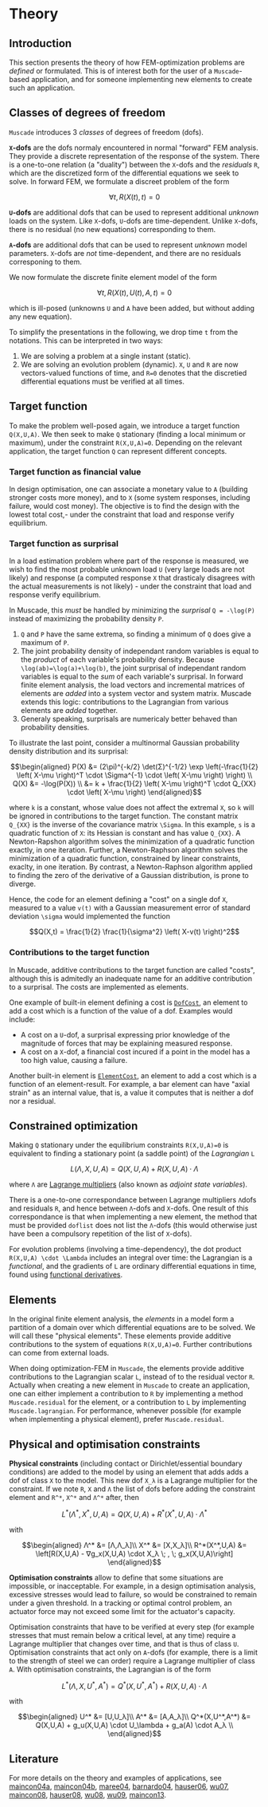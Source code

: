 # Theory

## Introduction

This section presents the theory of how FEM-optimization problems are *defined* or formulated.  This is of interest both for the user of a `Muscade`-based application, and for someone implementing new elements to create such an application.

## Classes of degrees of freedom

`Muscade` introduces 3 *classes* of degrees of freedom (dofs). 

**``X``-dofs** are the dofs normaly encountered in normal "forward" FEM analysis.  They provide a discrete representation of the response of the system. There is a one-to-one relation (a "duality") between the ``X``-dofs and the *residuals* ``R``, which are the discretized form of the differential equations we seek to solve. In forward FEM, we formulate a discreet problem of the form

```math
\forall t, R(X(t),t)=0
```

**``U``-dofs** are additional dofs that can be used to represent additional *unknown* loads on the system. Like ``X``-dofs, ``U``-dofs are time-dependent. Unlike ``X``-dofs, there is no residual (no new equations) corresponding to them.

**``A``-dofs** are additional dofs that can be used to represent *unknown* model parameters. ``X``-dofs are *not* time-dependent, and there are no residuals corresponing to them.

We now formulate the discrete finite element model of the form

```math
\forall t, R(X(t),U(t),A,t)=0
```

which is ill-posed (unknowns ``U`` and ``A`` have been added, but without adding any new equation).

To simplify the presentations in the following, we drop time ``t`` from the notations.  This can be interpreted in two ways:

1) We are solving a problem at a single instant (static). 
2) We are solving an evolution problem (dynamic).  ``X``, ``U`` and ``R`` are now vectors-valued functions of time, and ``R=0`` denotes that the discretied differential equations must be verified at all times. 

## Target function

To make the problem well-posed again, we introduce a target function ``Q(X,U,A)``.  We then seek to make ``Q`` stationary (finding a local minimum or maximum), under the constraint ``R(X,U,A)=0``. Depending on the relevant application, the target function ``Q`` can represent different concepts.

### Target function as financial value
In design optimisation, one can associate a monetary value to ``A`` (building stronger costs more money), and to ``X`` (some system responses, including failure, would cost money). The objective is to find the design with the lowest total cost,- under the constraint that load and response verify equilibrium.

### Target function as surprisal
In a load estimation problem where part of the response is measured, we wish to find the most probable unknown load ``U`` (very large loads are not likely) and response (a computed response ``X`` that drasticaly disagrees with the actual measurements is not likely) - under the constraint that load and response verify equilibrium.  

In Muscade, this *must* be handled by minimizing the *surprisal* ``Q = -\log(P)`` instead of maximizing the probability density ``P``. 

1) ``Q`` and ``P`` have the same extrema, so finding a minimum of ``Q`` does give a maximum of ``P``.  
2) The joint probability density of independant random variables is equal to the *product* of each variable's probability density. Because ``\log(ab)=\log(a)+\log(b)``, the joint surprisal of independant random variables is equal to the *sum* of each variable's surprisal. In forward finite element analysis, the load vectors and incremental matrices of elements are *added* into a system vector and system matrix.  Muscade extends this logic: contributions to the Lagrangian from various elements are *added* together.
3) Generaly speaking, surprisals are numericaly better behaved than probability densities.  
 
To illustrate the last point, consider a multinormal Gaussian probability density distribution and its surprisal:
   
```math
\begin{aligned}
P(X) &= (2\pi)^{-k/2} \det(Σ)^{-1/2} \exp \left(-\frac{1}{2} \left( X-\mu \right)^T \cdot \Sigma^{-1} \cdot \left( X-\mu \right) \right) \\
Q(X) &= -\log(P(X)) \\
     &= k + \frac{1}{2} \left( X-\mu \right)^T \cdot Q_{XX} \cdot \left( X-\mu \right)
\end{aligned}
```

where ``k`` is a constant, whose value does not affect the extremal ``X``, so ``k`` will be ignored in contributions to the target function. The constant matrix ``Q_{XX}`` is the inverse of the covariance matrix ``\Sigma``. In this example, ``s`` is a quadratic function of ``X``: its Hessian is constant and has value ``Q_{XX}``.  A Newton-Rapshon algorithm solves the minimization of a quadratic function exactly, in one iteration.  Further, a Newton-Raphson algorithm solves the minimization of a quadratic function, constrained by linear constraints, exaclty, in one iteration.  By contrast, a Newton-Raphson algorithm applied to finding the zero of the derivative of a Gaussian distribution, is prone to diverge.

Hence, the code for an element defining a "cost" on a single dof ``X``, measured to a value ``v(t)`` with a Gaussian measurement error of standard deviation ``\sigma`` would implemented the function 

```math
Q(X,t) = \frac{1}{2} \frac{1}{\sigma^2} \left( X-v(t) \right)^2
```

### Contributions to the target function

In Muscade, additive contributions to the target function are called "costs", although this is admitedly an inadequate name for an additive contribution to a surprisal. The costs are implemented as elements.  

One example of built-in element defining a cost is [`DofCost`](@ref), an element to add a cost which is a function of the value of a dof. Examples would include:

- A cost on a ``U``-dof, a surprisal expressing prior knowledge of the magnitude of forces that may be explaining measured response.
- A cost on a ``X``-dof, a financial cost incured if a point in the model has a too high value, causing a failure.

Another built-in element is [`ElementCost`](@ref), an element to add a cost which is a function of an element-result. For example, a bar element can have "axial strain" as an internal value, that is, a value it computes that is neither a dof nor a residual. 

## Constrained optimization

Making ``Q`` stationary under the equilibrium constraints ``R(X,U,A)=0`` is equivalent to finding a stationary point (a saddle point) of the *Lagrangian* ``L``

```math
L(\Lambda,X,U,A) = Q(X,U,A) + R(X,U,A) \cdot \Lambda
```

where ``Λ`` are [Lagrange multipliers](https://en.wikipedia.org/wiki/Lagrange_multiplier) (also known as *adjoint state variables*).  

There is a one-to-one correspondance between Lagrange multipliers ``Λ``dofs and residuals  ``R``, and hence between ``Λ``-dofs and ``X``-dofs.  One result of this correspondance is that when implementing a new element, the method that must be provided `doflist` does not list the ``Λ``-dofs (this would otherwise just have been a compulsory repetition of the list of ``X``-dofs). 

For evolution problems (involving a time-dependency), the dot product ``R(X,U,A) \cdot \Lambda`` includes an integral over time: the Lagrangian is a *functional*, and the gradients of ``L`` are ordinary differential equations in time, found using [functional derivatives](https://en.wikipedia.org/wiki/Functional_derivative).  

## Elements

In the original finite element analysis, the *elements* in a model form a partition of a domain over which differential equations are to be solved. We will call these "physical elements".  These elements provide additive contributions to the system of equations ``R(X,U,A)=0``. Further contributions can come from external loads.

When doing optimization-FEM in `Muscade`, the elements provide additive contributions to the Lagrangian scalar ``L``, instead of to the residual vector ``R``. Actually when creating a new element in `Muscade` to create an application, one can either implement a contribution to ``R`` by implementing a method `Muscade.residual` for the element, or a contribution to ``L`` by implementing `Muscade.lagrangian`.  For performance, whenever possible (for example when implementing a physical element), prefer `Muscade.residual`. 

## Physical and optimisation constraints

**Physical constraints** (including contact or Dirichlet/essential boundary conditions) are added to the model by using an element that adds adds a dof of class ``X`` to the model.  This new dof ``X_λ`` is a Lagrange multiplier for the constraint. If we note ``R``, ``X`` and ``Λ`` the list of dofs before adding the constraint element and ``R^*``, ``X^*`` and ``Λ^*`` after, then  

```math
L^*(\Lambda^*,X^*,U,A) = Q(X,U,A)  + R^*(X^*,U,A) \cdot Λ^* 
```

with

```math
\begin{aligned}
Λ^* &= [Λ,Λ_λ]\\
X^* &= [X,X_λ]\\
R^*(X^*,U,A) &= \left[R(X,U,A) - ∇g_x(X,U,A) \cdot X_λ \; , \; g_x(X,U,A)\right]
\end{aligned}
```

**Optimisation constraints** allow to define that some situations are impossible, or inacceptable. For example, in a design optimisation analysis, excessive stresses would lead to failure, so would be constrained to remain under a given threshold. In a tracking or optimal control problem, an actuator force may not exceed some limit for the actuator's capacity.

Optimisation constraints that have to be verified at every step (for example stresses that must remain below a critical level, at any time) require a Lagrange multiplier that changes over time, and that is thus of class ``U``. Optimisation constraints that act only on ``A``-dofs (for example, there is a limit to the strength of steel we can order)  require a Lagrange multiplier of class ``A``.  With optimisation constraints, the Lagrangian is of the form

```math
L^*(\Lambda,X,U^*,A^*) = Q^*(X,U^*,A^*)  + R(X,U,A) \cdot Λ 
```

with

```math
\begin{aligned}
U^* &= [U,U_λ]\\
A^* &= [A,A_λ]\\
Q^*(X,U^*,A^*) &= Q(X,U,A) +  g_u(X,U,A) \cdot U_\lambda + g_a(A) \cdot A_λ \\
\end{aligned}
```

## Literature

For more details on the theory and examples of applications, see [maincon04a](@cite), [maincon04b](@cite), [maree04](@cite), [barnardo04](@cite), [hauser06](@cite), [wu07](@cite), [maincon08](@cite), [hauser08](@cite), [wu08](@cite), [wu09](@cite), [maincon13](@cite). 



